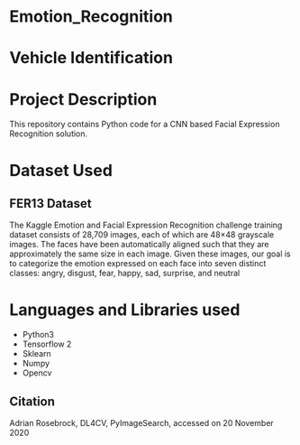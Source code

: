 # Emotion_Recognition

# Vehicle Identification

# Project Description

This repository contains Python code for a CNN based Facial Expression Recognition solution.

# Dataset Used

## FER13 Dataset

The Kaggle Emotion and Facial Expression Recognition challenge training dataset consists of
28,709 images, each of which are 48×48 grayscale images. The faces have been
automatically aligned such that they are approximately the same size in each image. Given these
images, our goal is to categorize the emotion expressed on each face into seven distinct classes:
angry, disgust, fear, happy, sad, surprise, and neutral

# Languages and Libraries used

* Python3
* Tensorflow 2
* Sklearn
* Numpy
* Opencv

## Citation
Adrian Rosebrock, DL4CV, PyImageSearch, accessed on 20 November 2020
